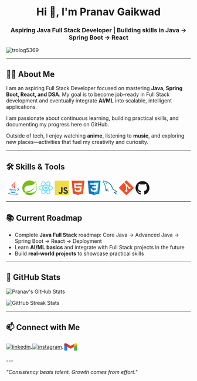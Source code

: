 <h1 align="center">Hi 👋, I'm Pranav Gaikwad</h1>
<h3 align="center">Aspiring Java Full Stack Developer | Building skills in Java → Spring Boot → React</h3>

<p align="left"> <img src="https://komarev.com/ghpvc/?username=Trolog5369&label=Profile%20views&color=0e75b6&style=flat" alt="trolog5369" /> </p>

---

## 👨‍💻 About Me
I am an aspiring Full Stack Developer focused on mastering **Java, Spring Boot, React, and DSA**. My goal is to become job-ready in Full Stack development and eventually integrate **AI/ML** into scalable, intelligent applications.  

I am passionate about continuous learning, building practical skills, and documenting my progress here on GitHub.  

Outside of tech, I enjoy watching **anime**, listening to **music**, and exploring new places—activities that fuel my creativity and curiosity.

---

## 🛠️ Skills & Tools
<p align="left">
  <img src="https://raw.githubusercontent.com/devicons/devicon/master/icons/java/java-original.svg" alt="java" width="40" height="40"/>
  <img src="https://raw.githubusercontent.com/devicons/devicon/master/icons/spring/spring-original.svg" alt="spring" width="40" height="40"/>
  <img src="https://raw.githubusercontent.com/devicons/devicon/master/icons/react/react-original.svg" alt="react" width="40" height="40"/>
  <img src="https://raw.githubusercontent.com/devicons/devicon/master/icons/javascript/javascript-original.svg" alt="js" width="40" height="40"/>
  <img src="https://raw.githubusercontent.com/devicons/devicon/master/icons/html5/html5-original.svg" alt="html" width="40" height="40"/>
  <img src="https://raw.githubusercontent.com/devicons/devicon/master/icons/css3/css3-original.svg" alt="css" width="40" height="40"/>
  <img src="https://raw.githubusercontent.com/devicons/devicon/master/icons/mysql/mysql-original.svg" alt="mysql" width="40" height="40"/>
  <img src="https://raw.githubusercontent.com/devicons/devicon/master/icons/git/git-original.svg" alt="git" width="40" height="40"/>
  <img src="https://raw.githubusercontent.com/devicons/devicon/master/icons/github/github-original.svg" alt="github" width="40" height="40"/>
</p>

---

## 📚 Current Roadmap
- Complete **Java Full Stack** roadmap: Core Java → Advanced Java → Spring Boot → React → Deployment  
- Learn **AI/ML basics** and integrate with Full Stack projects in the future  
- Build **real-world projects** to showcase practical skills

---

## 📝 GitHub Stats
<p align="left">
  <img src="https://github-readme-stats.vercel.app/api?username=Trolog5369&show_icons=true&theme=radical" alt="Pranav's GitHub Stats" />
</p>

<p align="left">
  <img src="https://github-readme-streak-stats.herokuapp.com/?user=Trolog5369&theme=radical" alt="GitHub Streak Stats" />
</p>

---

## 📫 Connect with Me
<p align="left">
  <a href="https://www.linkedin.com/in/pranav-gaikwad-b09247350" target="_blank">
    <img align="center" src="https://raw.githubusercontent.com/rahuldkjain/github-profile-readme-generator/master/src/images/icons/Social/linkedin.svg" alt="linkedin" height="30" width="40" />
  </a>
  <a href="https://instagram.com/_pranav.xr" target="_blank">
    <img align="center" src="https://raw.githubusercontent.com/rahuldkjain/github-profile-readme-generator/master/src/images/icons/Social/instagram.svg" alt="instagram" height="30" width="40" />
  </a>
  <a href="mailto:pranavgaikwad847@gmail.com" target="_blank">
    <img align="center" src="https://raw.githubusercontent.com/rahuldkjain/github-profile-readme-generator/master/src/images/icons/Social/gmail.svg" alt="gmail" height="30" width="40" />
  </a>
</p>
---

*"Consistency beats talent. Growth comes from effort."*
